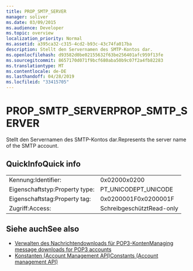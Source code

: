 ```yaml
---
title: PROP_SMTP_SERVER
manager: soliver
ms.date: 03/09/2015
ms.audience: Developer
ms.topic: overview
localization_priority: Normal
ms.assetid: a395ca32-c315-4cd2-b93c-43c74fa017ba
description: Stellt den Servernamen des SMTP-Kontos dar.
ms.openlocfilehash: d93582d0be02155632f63be256401afc959f13fe
ms.sourcegitcommit: 8657170d071f9bcf680aba50b9c07f2a4fb82283
ms.translationtype: MT
ms.contentlocale: de-DE
ms.lasthandoff: 04/28/2019
ms.locfileid: "33415705"
---
```

# <a name="prop_smtp_server"></a><span data-ttu-id="0f120-103">PROP_SMTP_SERVER</span><span class="sxs-lookup"><span data-stu-id="0f120-103">PROP_SMTP_SERVER</span></span>

<span data-ttu-id="0f120-104">Stellt den Servernamen des SMTP-Kontos dar.</span><span class="sxs-lookup"><span data-stu-id="0f120-104">Represents the server name of the SMTP account.</span></span>
  
## <a name="quick-info"></a><span data-ttu-id="0f120-105">QuickInfo</span><span class="sxs-lookup"><span data-stu-id="0f120-105">Quick info</span></span>

|||
|:-----|:-----|
|<span data-ttu-id="0f120-106">Kennung:</span><span class="sxs-lookup"><span data-stu-id="0f120-106">Identifier:</span></span>  <br/> |<span data-ttu-id="0f120-107">0x0200</span><span class="sxs-lookup"><span data-stu-id="0f120-107">0x0200</span></span>  <br/> |
|<span data-ttu-id="0f120-108">Eigenschaftstyp:</span><span class="sxs-lookup"><span data-stu-id="0f120-108">Property type:</span></span>  <br/> |<span data-ttu-id="0f120-109">PT_UNICODE</span><span class="sxs-lookup"><span data-stu-id="0f120-109">PT_UNICODE</span></span>  <br/> |
|<span data-ttu-id="0f120-110">Eigenschaftstag:</span><span class="sxs-lookup"><span data-stu-id="0f120-110">Property tag:</span></span>  <br/> |<span data-ttu-id="0f120-111">0x0200001F</span><span class="sxs-lookup"><span data-stu-id="0f120-111">0x0200001F</span></span>  <br/> |
|<span data-ttu-id="0f120-112">Zugriff:</span><span class="sxs-lookup"><span data-stu-id="0f120-112">Access:</span></span>  <br/> |<span data-ttu-id="0f120-113">Schreibgeschützt</span><span class="sxs-lookup"><span data-stu-id="0f120-113">Read-only</span></span>  <br/> |
   
## <a name="see-also"></a><span data-ttu-id="0f120-114">Siehe auch</span><span class="sxs-lookup"><span data-stu-id="0f120-114">See also</span></span>

- [<span data-ttu-id="0f120-115">Verwalten des Nachrichtendownloads für POP3-Konten</span><span class="sxs-lookup"><span data-stu-id="0f120-115">Managing message downloads for POP3 accounts</span></span>](managing-message-downloads-for-pop3-accounts.md) 
- [<span data-ttu-id="0f120-116">Konstanten (Account Management API)</span><span class="sxs-lookup"><span data-stu-id="0f120-116">Constants (Account management API)</span></span>](constants-account-management-api.md)

